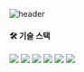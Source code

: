 ![header](https://capsule-render.vercel.app/api?type=Waving&color=gradient&customColorList=27&height=130&section=header&text=Dev%20Yerim%20Ahn&fontSize=28&fontColor=4D4C4C)

#### 🛠️ 기술 스택
<img src="https://img.shields.io/badge/React-61DAFB?style=flat&logo=React&logoColor=white"/> <img src="https://img.shields.io/badge/TypeScript-3178C6?style=flat&logo=TypeScript&logoColor=white"/> <img src="https://img.shields.io/badge/StyledComponents-DB7093?style=flat&logo=StyledComponents&logoColor=white"/> <img src="https://img.shields.io/badge/JavaScript-F7DF1E?style=flat&logo=StyledComponents&logoColor=white"/> <img src="https://img.shields.io/badge/HTML5-E34F26?style=flat&logo=HTML5s&logoColor=white"/> <img src="https://img.shields.io/badge/CSS3-1572B6?style=flat&logo=HTML5s&logoColor=white"/>
